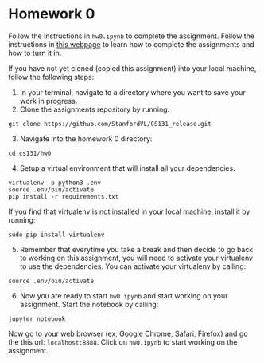 # Homework 0

Follow the instructions in `hw0.ipynb` to complete the assignment. Follow the instructions in [this webpage](http://vision.stanford.edu/teaching/cs131_fall1819/assignments.html) to learn how to complete the assignments and how to turn it in.


If you have not yet cloned (copied this assignment) into your local machine, follow the following steps:

1. In your terminal, navigate to a directory where you want to save your work in progress.
2. Clone the assignments repository by running:
```
git clone https://github.com/StanfordVL/CS131_release.git
```
3. Navigate into the homework 0 directory:
```
cd cs131/hw0
```
4. Setup a virtual environment that will install all your dependencies.
```
virtualenv -p python3 .env
source .env/bin/activate
pip install -r requirements.txt
```
If you find that virtualenv is not installed in your local machine, install it by running:
```
sudo pip install virtualenv
```
5. Remember that everytime you take a break and then decide to go back to working on this assignment, you will need to activate your virtualenv to use the dependencies. You can activate your virtualenv by calling:
```
source .env/bin/activate
```
6. Now you are ready to start `hw0.ipynb` and start working on your assignment. Start the notebook by calling:
```
jupyter notebook
```
Now go to your web browser (ex, Google Chrome, Safari, Firefox) and go the this url: `localhost:8888`. Click on `hw0.ipynb` to start working on the assignment.
